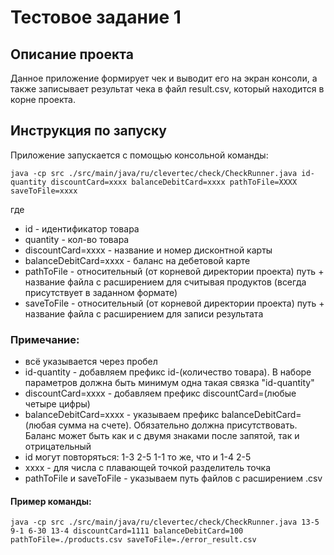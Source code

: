 # Тестовое задание 1
## Описание проекта
Данное приложение формирует чек и выводит его на экран консоли, а также записывает результат чека в файл result.csv, который находится в корне проекта.
## Инструкция по запуску
Приложение запускается с помощью консольной команды:
```
java -cp src ./src/main/java/ru/clevertec/check/CheckRunner.java id-quantity discountCard=xxxx balanceDebitCard=xxxx pathToFile=XXXX saveToFile=xxxx
```
где
* id - идентификатор товара
* quantity - кол-во товара
* discountCard=xxxx - название и номер дисконтной карты
* balanceDebitCard=xxxx - баланс на дебетовой карте
* pathToFile - относительный (от корневой директории проекта) путь + название файла с расширением для считывая продуктов (всегда присутствует в заданном формате)
* saveToFile - относительный (от корневой директории проекта) путь + название файла с расширением для записи результата
### Примечание:
- всё указывается через пробел
- id-quantity - добавляем префикс id-(количество товара). В наборе параметров должна быть минимум одна такая связка "id-quantity"
- discountCard=xxxx - добавляем префикс discountCard=(любые четыре цифры)
- balanceDebitCard=xxxx - указываем префикс balanceDebitCard=(любая сумма на счете). Обязательно должна присутствовать. Баланс может быть как и с двумя знаками после запятой, так и отрицательный
- id могут повторяться: 1-3 2-5 1-1 то же, что и 1-4 2-5
- xxxx - для числа с плавающей точкой разделитель точка
- pathToFile и saveToFile - указываем путь файлов с расширением .csv
#### Пример команды:
```
java -cp src ./src/main/java/ru/clevertec/check/CheckRunner.java 13-5 9-1 6-30 13-4 discountCard=1111 balanceDebitCard=100 pathToFile=./products.csv saveToFile=./error_result.csv
```
